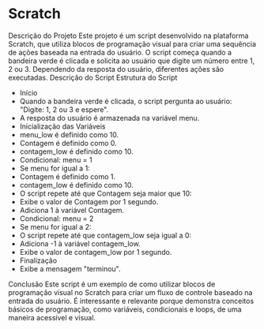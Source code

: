 # Scratch

Descrição do Projeto
Este projeto é um script desenvolvido na plataforma Scratch, que utiliza blocos de programação visual para criar uma sequência de ações baseada na entrada do usuário. O script começa quando a bandeira verde é clicada e solicita ao usuário que digite um número entre 1, 2 ou 3. Dependendo da resposta do usuário, diferentes ações são executadas.
Descrição do Script
Estrutura do Script
- Início
- Quando a bandeira verde é clicada, o script pergunta ao usuário: "Digite: 1, 2 ou 3 e espere".
- A resposta do usuário é armazenada na variável menu.
- Inicialização das Variáveis
- menu_low é definido como 10.
- Contagem é definido como 0.
- contagem_low é definido como 10.
- Condicional: menu = 1
- Se menu for igual a 1:
- Contagem é definido como 1.
- contagem_low é definido como 10.
- O script repete até que Contagem seja maior que 10:
- Exibe o valor de Contagem por 1 segundo.
- Adiciona 1 à variável Contagem.
- Condicional: menu = 2
- Se menu for igual a 2:
- O script repete até que contagem_low seja igual a 0:
- Adiciona -1 à variável contagem_low.
- Exibe o valor de contagem_low por 1 segundo.
- Finalização
- Exibe a mensagem "terminou".


Conclusão
Este script é um exemplo de como utilizar blocos de programação visual no Scratch para criar um fluxo de controle baseado na entrada do usuário. É interessante e relevante porque demonstra conceitos básicos de programação, como variáveis, condicionais e loops, de uma maneira acessível e visual.
